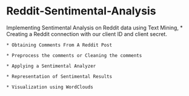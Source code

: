 # Reddit-Sentimental-Analysis
Implementing Sentimental Analysis on Reddit data using Text Mining,
    * Creating a Reddit connection with our client ID and client secret.
    
    * Obtaining Comments From A Reddit Post
    
    * Preprocess the comments or Cleaning the comments
    
    * Applying a Sentimental Analyzer
    
    * Representation of Sentimental Results
    
    * Visualization using WordClouds
    
